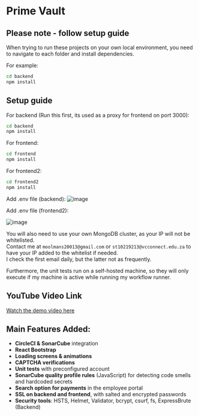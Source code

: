 
# Prime Vault

## Please note - follow setup guide
When trying to run these projects on your own local environment, you need to navigate to each folder and install dependencies.

For example:
```bash
cd backend
npm install
```

## Setup guide
For backend (Run this first, its used as a proxy for frontend on port 3000):
```bash
cd backend
npm install
```
For frontend:
```bash
cd frontend
npm install
```
For frontend2:
```bash
cd frontend2
npm install
```

Add .env file (backend):
![image](https://github.com/user-attachments/assets/73f864a4-81e8-4942-bd6c-a61fdc270a44)

Add .env file (frontend2):

![image](https://github.com/user-attachments/assets/5f91589a-1484-4714-9595-1d468b03f751)


You will also need to use your own MongoDB cluster, as your IP will not be whitelisted.  
Contact me at `moolmans20013@gmail.com` or `st10219213@vcconnect.edu.za` to have your IP added to the whitelist if needed.  
I check the first email daily, but the latter not as frequently.

Furthermore, the unit tests run on a self-hosted machine, so they will only execute if my machine is active while running my workflow runner.

## YouTube Video Link
[Watch the demo video here](https://www.youtube.com/watch?v=NJ3uRB49eKU)

## Main Features Added:
* **CircleCI & SonarCube** integration
* **React Bootstrap**
* **Loading screens & animations**
* **CAPTCHA verifications**
* **Unit tests** with preconfigured account
* **SonarCube quality profile rules** (JavaScript) for detecting code smells and hardcoded secrets
* **Search option for payments** in the employee portal
* **SSL on backend and frontend**, with salted and encrypted passwords
* **Security tools**: HSTS, Helmet, Validator, bcrypt, csurf, fs, ExpressBrute (Backend)

